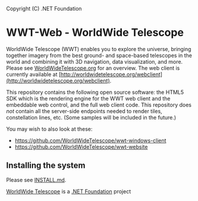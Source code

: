 Copyright (C) .NET Foundation

# WWT-Web - WorldWide Telescope
WorldWide Telescope (WWT) enables you to explore the universe, bringing together imagery from the best ground- and space-based telescopes in the world and combining it with 3D navigation, data visualization, and more. Please see [WorldWideTelescope.org](http://worldwidetelescope.org/) for an overview.  The web client is currently available at [http://worldwidetelescope.org/webclient](http://worldwidetelescope.org/webclient).

This repository contains the following open source software: the HTML5 SDK which is the rendering engine for the WWT web client and the embeddable web control, and the full web client code. This repository does _not_ contain all the server-side endpoints needed to render tiles, constellation lines, etc. (Some samples will be included in the future.)

You may wish to also look at these:

* https://github.com/WorldWideTelescope/wwt-windows-client
* https://github.com/WorldWideTelescope/wwt-website

## Installing the system
Please see [INSTALL.md](INSTALL.md).


[WorldWide Telescope](http://worldwidetelescope.org) is a [.NET Foundation](http://dotnetfoundation.org) project

